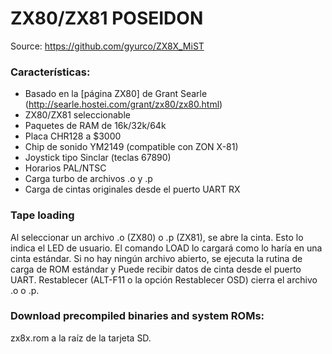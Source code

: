 # ZX80/ZX81 POSEIDON

Source: https://github.com/gyurco/ZX8X_MiST

### Características:
- Basado en la [página ZX80] de Grant Searle (http://searle.hostei.com/grant/zx80/zx80.html)
- ZX80/ZX81 seleccionable
- Paquetes de RAM de 16k/32k/64k
- Placa CHR128 a $3000
- Chip de sonido YM2149 (compatible con ZON X-81)
- Joystick tipo Sinclar (teclas 67890)
- Horarios PAL/NTSC
- Carga turbo de archivos .o y .p
- Carga de cintas originales desde el puerto UART RX

### Tape loading
Al seleccionar un archivo .o (ZX80) o .p (ZX81), se abre la cinta. Esto lo indica el
LED de usuario. El comando LOAD lo cargará como lo haría en una cinta estándar.
Si no hay ningún archivo abierto, se ejecuta la rutina de carga de ROM estándar y
Puede recibir datos de cinta desde el puerto UART.
Restablecer (ALT-F11 o la opción Restablecer OSD) cierra el archivo .o o .p.

### Download precompiled binaries and system ROMs:
zx8x.rom a la raíz de la tarjeta SD.

